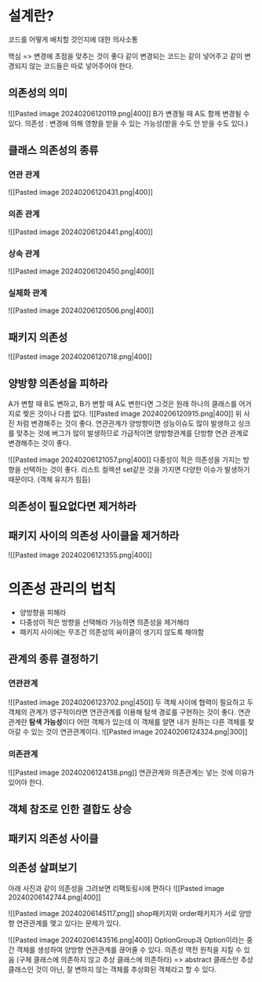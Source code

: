 # 설계란?
코드를 어떻게 배치할 것인지에 대한 의사소통

핵심 => 변경에 초점을 맞추는 것이 좋다
같이 변경되는 코드는 같이 넣어주고 같이 변경되지 않는 코드들은 따로 넣어주어야 한다.

## 의존성의 의미
![[Pasted image 20240206120119.png|400]]
B가 변경될 때 A도 함께 변경될 수 있다.
의존성 : 변경에 의해 영향을 받을 수 있는 가능성(받을 수도 안 받을 수도 있다.)

## 클래스 의존성의 종류
### 연관 관계
![[Pasted image 20240206120431.png|400]]
### 의존 관계
![[Pasted image 20240206120441.png|400]]
### 상속 관계
![[Pasted image 20240206120450.png|400]]
### 실체화 관계
![[Pasted image 20240206120506.png|400]]

## 패키지 의존성
![[Pasted image 20240206120718.png|400]]

## 양방향 의존성을 피하라
A가 변할 때 B도 변하고, B가 변할 때 A도 변한다면 그것은 원래 하나의 클래스를 어거지로 찢은 것이나 다름 없다.
![[Pasted image 20240206120915.png|400]]
위 사진 처럼 변경해주는 것이 좋다.
연관관계가 양방향이면 성능이슈도 많이 발생하고 싱크를 맞추는 것에 버그가 많이 발생하므로 가급적이면 양방향관계를 단방향 연관 관계로 변경해주는 것이 좋다.

![[Pasted image 20240206121057.png|400]]
다중성이 적은 의존성을 가지는 방향을 선택하는 것이 좋다.
리스트 컬렉션 set같은 것을 가지면 다양한 이슈가 발생하기 때문이다. (객체 유지가 힘듬)

## 의존성이 필요없다면 제거하라

## 패키지 사이의 의존성 사이클을 제거하라
![[Pasted image 20240206121355.png|400]]

# 의존성 관리의 법칙
- 양방향을 피해라
- 다중성이 적은 방향을 선택해라 가능하면 의존성을 제거해라
- 패키지 사이에는 무조건 의존성의 싸이클이 생기지 않도록 해야함

## 관계의 종류 결정하기
### 연관관계

![[Pasted image 20240206123702.png|450]]
두 객체 사이에 협력이 필요하고 두 객체의 관계가 영구적이라면 연관관계를 이용해 탐색 경로를 구현하는 것이 좋다.
연관관계란 **탐색 가능성**이다
어떤 객체가 있는데 이 객체를 알면 내가 원하는 다른 객체를 찾아갈 수 있는 것이 연관관계이다.
![[Pasted image 20240206124324.png|300]]

### 의존관계
![[Pasted image 20240206124138.png]]
연관관계와 의존관계는 넣는 것에 이유가 있어야 한다.

## 객체 참조로 인한 결합도 상승
## 패키지 의존성 사이클

## 의존성 살펴보기

아래 사진과 같이 의존성을 그려보면 리팩토링시에 편하다
![[Pasted image 20240206142744.png|400]]

![[Pasted image 20240206145117.png]]
shop패키지와 order패키지가 서로 양방향 연관관계를 맺고 있다는 문제가 있다. 

![[Pasted image 20240206143516.png|400]]
OptionGroup과 Option이라는 중간 객체를 생성하여 양방향 연관관계를 끊어줄 수 있다.
의존성 역전 원칙을 지킬 수 있음 (구체 클래스에 의존하지 않고 추상 클래스에 의존하라) => abstract 클래스만 추상 클래스인 것이 아닌, 잘 변하지 않는 객체를 추상화된 객체라고 할 수 있다.

